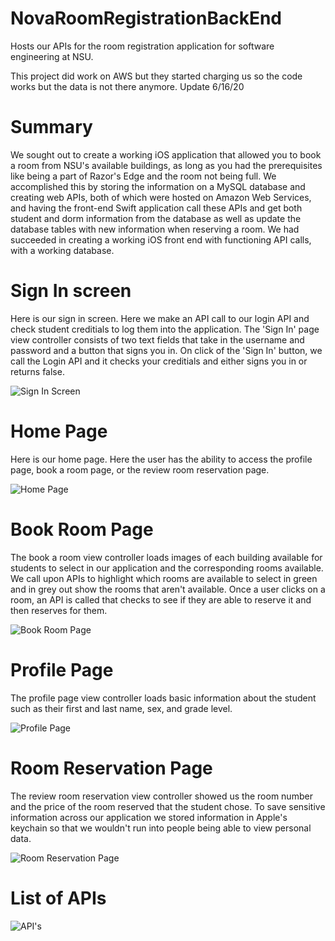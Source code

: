 # NovaRoomRegistrationBackEnd
Hosts our APIs for the room registration application for software engineering at NSU.

This project did work on AWS but they started charging us so the code works but the data is not there anymore. Update 6/16/20


# Summary
We sought out to create a working iOS application that allowed you to book a room from NSU's available buildings, as long as you had the prerequisites like being a part of Razor's Edge and the room not being full. 
We accomplished this by storing the information on a MySQL database and creating web APIs, both of which were hosted on Amazon Web Services, and having the front-end Swift application call these APIs and get both student and dorm information from the database as well as update the database tables with new information when reserving a room. 
We had succeeded in creating a working iOS front end with functioning API calls, with a working database.


# Sign In screen
Here is our sign in screen. Here we make an API call to our login API and check student creditials to log them into the application.
The 'Sign In' page view controller consists of two text fields that take in the username and password and a button that signs you in.
On click of the 'Sign In' button, we call the Login API and it checks your creditials and either signs you in or returns false. 

 
![Sign In Screen](./Pictures/loginPageHome.png)

# Home Page
Here is our home page. Here the user has the ability to access the profile page, book a room page, or the review room reservation page. 


![Home Page](./Pictures/homePage.png)

# Book Room Page
The book a room view controller loads images of each building available for students to select in our application and the corresponding rooms available.
We call upon APIs to highlight which rooms are available to select in green and in grey out show the rooms that aren't available.
Once a user clicks on a room, an API is called that checks to see if they are able to reserve it and then reserves for them.

![Book Room Page](./Pictures/BookRoom.png)

# Profile Page
The profile page view controller loads basic information about the student such as their first and last name, sex, and grade level.

![Profile Page](./Pictures/ProfilePage.png)

# Room Reservation Page
The review room reservation view controller showed us the room number and the price of the room reserved that the student chose.
To save sensitive information across our application we stored information in Apple's keychain so that we wouldn't run into people being able to view personal data. 

![Room Reservation Page](./Pictures/RoomReservationReview.png)

# List of APIs

![API's](./Pictures/APIsCropped.jpg)



